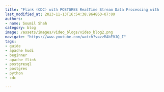 ```yaml
---
title: "Flink (CDC) with POSTGRES RealTime Stream Data Processing with Python Hands on Labs"
last_modified_at: 2023-11-13T16:54:38.964863-07:00
authors:
- name: Soumil Shah
category: blog
image: /assets/images/video_blogs/video_blog2.png
navigate: "https://www.youtube.com/watch?v=zzRAbE0JQ_I"
tags:
- guide
- apache hudi
- beginner
- apache flink
- postgresql
- postgres
- python
- cdc

---
```

